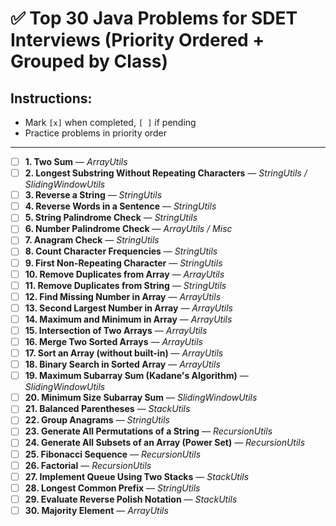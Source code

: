 # ✅ Top 30 Java Problems for SDET Interviews (Priority Ordered + Grouped by Class)

## Instructions:
- Mark `[x]` when completed, `[ ]` if pending
- Practice problems in priority order

---

- [ ] **1. Two Sum** — *ArrayUtils*
- [ ] **2. Longest Substring Without Repeating Characters** — *StringUtils / SlidingWindowUtils*
- [ ] **3. Reverse a String** — *StringUtils*
- [ ] **4. Reverse Words in a Sentence** — *StringUtils*
- [ ] **5. String Palindrome Check** — *StringUtils*
- [ ] **6. Number Palindrome Check** — *ArrayUtils / Misc*
- [ ] **7. Anagram Check** — *StringUtils*
- [ ] **8. Count Character Frequencies** — *StringUtils*
- [ ] **9. First Non-Repeating Character** — *StringUtils*
- [ ] **10. Remove Duplicates from Array** — *ArrayUtils*
- [ ] **11. Remove Duplicates from String** — *StringUtils*
- [ ] **12. Find Missing Number in Array** — *ArrayUtils*
- [ ] **13. Second Largest Number in Array** — *ArrayUtils*
- [ ] **14. Maximum and Minimum in Array** — *ArrayUtils*
- [ ] **15. Intersection of Two Arrays** — *ArrayUtils*
- [ ] **16. Merge Two Sorted Arrays** — *ArrayUtils*
- [ ] **17. Sort an Array (without built-in)** — *ArrayUtils*
- [ ] **18. Binary Search in Sorted Array** — *ArrayUtils*
- [ ] **19. Maximum Subarray Sum (Kadane's Algorithm)** — *SlidingWindowUtils*
- [ ] **20. Minimum Size Subarray Sum** — *SlidingWindowUtils*
- [ ] **21. Balanced Parentheses** — *StackUtils*
- [ ] **22. Group Anagrams** — *StringUtils*
- [ ] **23. Generate All Permutations of a String** — *RecursionUtils*
- [ ] **24. Generate All Subsets of an Array (Power Set)** — *RecursionUtils*
- [ ] **25. Fibonacci Sequence** — *RecursionUtils*
- [ ] **26. Factorial** — *RecursionUtils*
- [ ] **27. Implement Queue Using Two Stacks** — *StackUtils*
- [ ] **28. Longest Common Prefix** — *StringUtils*
- [ ] **29. Evaluate Reverse Polish Notation** — *StackUtils*
- [ ] **30. Majority Element** — *ArrayUtils*
